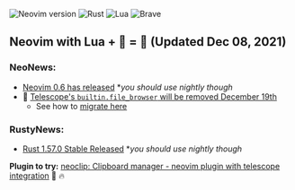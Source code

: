 ![Neovim version](https://img.shields.io/badge/Neovim-0.7.x-57A143?style=plastic&logo=neovim)
![Rust](https://img.shields.io/badge/Rust-%23000000.svg?style=plastic&logo=rust&logoColor=white)
![Lua](https://img.shields.io/badge/Lua-%232C2D72.svg?style=plastic&logo=lua&logoColor=white)
![Brave](https://img.shields.io/badge/Brave-FB542B?style=plastic&logo=Brave&logoColor=white)
## Neovim with Lua + 🔭 = 🎉 (Updated Dec 08, 2021)

### NeoNews:
- [Neovim 0.6 has released](https://github.com/neovim/neovim/releases/tag/v0.6.0) *_you should use nightly though_
- 🔭 [Telescope's `builtin.file_browser` will be removed December 19th](https://github.com/nvim-telescope/telescope.nvim/issues/1470#issuecomment-974147513)
  - See how to [migrate here](https://github.com/whatsthatsmell/dots/commit/0066a230a365bbd367ccd072e970b5c3ab276d86)

### RustyNews:
- [Rust 1.57.0 Stable Released](https://blog.rust-lang.org/2021/12/02/Rust-1.57.0.html) *_you should use nightly though_


**Plugin to try:** [neoclip: Clipboard manager - neovim plugin with telescope integration](https://github.com/AckslD/nvim-neoclip.lua) 🔭 🔥


